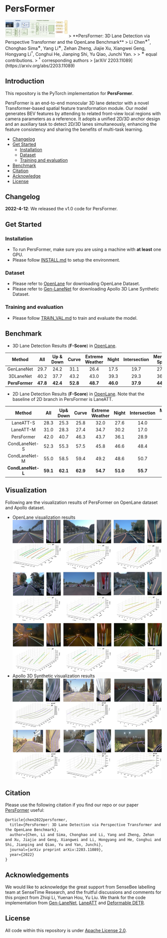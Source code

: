 # PersFormer
<!-- ![teaser](imgs/pipeline.png) -->
<img src="imgs/pipeline.png" alt="drawing" width="200"/>
> **PersFormer: 3D Lane Detection via Perspective Transformer and the OpenLane Benchmark**
> Li Chen<sup>∗†</sup>, Chonghao Sima<sup>∗</sup>, Yang Li<sup>∗</sup>, Zehan Zheng, Jiajie Xu, Xiangwei Geng,  Hongyang Li<sup>†</sup>, Conghui He, Jianping Shi, Yu Qiao, Junchi Yan.
> 
> <sup>∗</sup> equal contributions.  
> <sup>†</sup> corresponding authors           
> [arXiV 2203.11089](https://arxiv.org/abs/2203.11089)


## Introduction
This repository is the PyTorch implementation for **PersFormer**.  

PersFormer is an end-to-end monocular 3D lane detector with a novel Transformer-based spatial feature transformation module. Our model generates BEV features by attending to related front-view local regions with camera parameters as a reference. It adopts a unified 2D/3D anchor design and an auxiliary task to detect 2D/3D lanes simultaneously, enhancing the feature consistency and sharing the benefits of multi-task learning.
  
- [Changelog](#changelog)
- [Get Started](#get-started)
  - [Installation](#installation)
  - [Dataset](#dataset)
  - [Training and evaluation](#training-and-evaluation)
- [Benchmark](#benchmark)
- [Citation](#citation)
- [Acknowledge](#acknowledge)
- [License](#license)  
  
## Changelog
**2022-4-12**: We released the v1.0 code for PersFormer.  

## Get Started
  
### Installation
- To run PersFormer, make sure you are using a machine with **at least** one GPU.
- Please follow [INSTALL.md](docs/INSTALL.md) to setup the environment.
  
### Dataset
- Please refer to [OpenLane](https://github.com/OpenPerceptionX/OpenLane) for downloading OpenLane Dataset.
- Please refer to [Gen-LaneNet](https://github.com/yuliangguo/Pytorch_Generalized_3D_Lane_Detection) for downloading Apollo 3D Lane Synthetic Dataset.

### Training and evaluation 
- Please follow [TRAIN_VAL.md](docs/TRAIN_VAL.md) to train and evaluate the model.

## Benchmark
  - 3D Lane Detection Results (**F-Score**) in [OpenLane](https://github.com/OpenPerceptionX/OpenLane).
  
| Method     | All  | Up &<br>Down | Curve | Extreme<br>Weather | Night | Intersection | Merge&<br>Split |  
| :----:     |:----:|:----:|:----:|:----:|:----:|:----:|:----:|  
| GenLaneNet | 29.7 | 24.2 | 31.1 | 26.4 | 17.5 | 19.7 | 27.4 |  
| 3DLaneNet  | 40.2 | 37.7 | 43.2 | 43.0 | 39.3 | 29.3 | 36.5 |  
|**PersFormer**|**47.8**|**42.4**|**52.8**|**48.7**|**46.0**|**37.9**|**44.6**|  
  
  - 2D Lane Detection Results (**F-Score**) in [OpenLane](https://github.com/OpenPerceptionX/OpenLane). Note that the baseline of 2D branch in PersFormer is LaneATT.
  
| Method     | All  | Up&<br>Down | Curve | Extreme<br>Weather | Night | Intersection | Merge&<br>Split |
| :----:     |:----:|:----:|:----:|:----:|:----:|:----:|:----:|
| LaneATT-S  | 28.3 | 25.3 | 25.8 | 32.0 | 27.6 | 14.0 | 24.3 | 
| LaneATT-M  | 31.0 | 28.3 | 27.4 | 34.7 | 30.2 | 17.0 | 26.5 | 
| PersFormer | 42.0 | 40.7 | 46.3 | 43.7 | 36.1 | 28.9 | 41.2 |  
| CondLaneNet-S | 52.3 | 55.3 | 57.5 | 45.8 | 46.6 | 48.4 | 45.5 | 
| CondLaneNet-M | 55.0 | 58.5 | 59.4 | 49.2 | 48.6 | 50.7 | 47.8 | 
|**CondLaneNet-L**|**59.1**|**62.1**|**62.9**|**54.7**|**51.0**|**55.7**|**52.3**| 

## Visualization
Following are the visualization results of PersFormer on OpenLane dataset and Apollo dataset.
- OpenLane visualization results
![teaser](imgs/openlane_vis.jpg)
- Apollo 3D Synthetic visualization results
![teaser](imgs/apollo_vis.jpg)

## Citation
  Please use the following citation if you find our repo or our paper [PersFormer](https://arxiv.org/abs/2203.11089) useful:

    @article{chen2022persformer,
      title={PersFormer: 3D Lane Detection via Perspective Transformer and the OpenLane Benchmark},
      author={Chen, Li and Sima, Chonghao and Li, Yang and Zheng, Zehan and Xu, Jiajie and Geng, Xiangwei and Li, Hongyang and He, Conghui and Shi, Jianping and Qiao, Yu and Yan, Junchi},
      journal={arXiv preprint arXiv:2203.11089},
      year={2022}
    }  

## Acknowledgements
  We would like to acknowledge the great support from SenseBee labelling team at SenseTime Research, and the fruitful discussions and comments for this project from Zhiqi Li, Yuenan Hou, Yu Liu. We thank for the code implementation from [Gen-LaneNet](https://github.com/yuliangguo/Pytorch_Generalized_3D_Lane_Detection), [LaneATT](https://github.com/lucastabelini/LaneATT) and [Deformable DETR](https://github.com/fundamentalvision/Deformable-DETR). 


## License
  All code within this repository is under [Apache License 2.0](https://www.apache.org/licenses/LICENSE-2.0).
